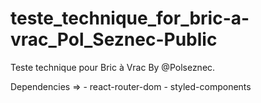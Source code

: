 # teste_technique_for_bric-a-vrac_Pol_Seznec-Public

Teste technique pour Bric à Vrac By @Polseznec.

Dependencies => 
    - react-router-dom
    - styled-components

